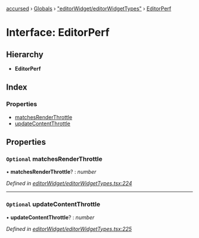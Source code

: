 [accursed](../README.md) › [Globals](../globals.md) › ["editorWidget/editorWidgetTypes"](../modules/_editorwidget_editorwidgettypes_.md) › [EditorPerf](_editorwidget_editorwidgettypes_.editorperf.md)

# Interface: EditorPerf

## Hierarchy

* **EditorPerf**

## Index

### Properties

* [matchesRenderThrottle](_editorwidget_editorwidgettypes_.editorperf.md#optional-matchesrenderthrottle)
* [updateContentThrottle](_editorwidget_editorwidgettypes_.editorperf.md#optional-updatecontentthrottle)

## Properties

### `Optional` matchesRenderThrottle

• **matchesRenderThrottle**? : *number*

*Defined in [editorWidget/editorWidgetTypes.tsx:224](https://github.com/cancerberoSgx/accursed/blob/468bf3c/src/editorWidget/editorWidgetTypes.tsx#L224)*

___

### `Optional` updateContentThrottle

• **updateContentThrottle**? : *number*

*Defined in [editorWidget/editorWidgetTypes.tsx:225](https://github.com/cancerberoSgx/accursed/blob/468bf3c/src/editorWidget/editorWidgetTypes.tsx#L225)*
